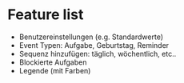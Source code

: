 # Feature list

- Benutzereinstellungen (e.g. Standardwerte)
- Event Typen: Aufgabe, Geburtstag, Reminder
- Sequenz hinzufügen: täglich, wöchentlich, etc..
- Blockierte Aufgaben
- Legende (mit Farben)